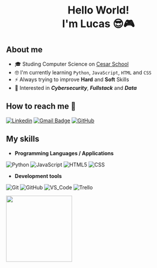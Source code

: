 <h1 align="center"> Hello World! </br>I'm Lucas 😎🎮
</h1>

## About me
- 🎓 Studing Computer Science on [Cesar School](https://github.com/Abduzidos)
- 🤓 I'm currently learning `Python`, `JavaScript`, `HTML` and `CSS`
- ⚡ Always trying to improve **Hard** and **Soft** Skills
- 🔎 Interested in **_Cybersecurity_**, **_Fullstack_** and **_Data_**

## How to reach me 👤

[![Linkedin](https://img.shields.io/badge/-Lucascbayma-blue?style=flat&logo=Linkedin&logoColor=white)](https://www.linkedin.com/in/Lucascbayma/)
[![Gmail Badge](https://img.shields.io/badge/-Lucasbayma31-c14438?style=flat-square&logo=Gmail&logoColor=white&link=mailto:Lucasbayma31@gmail.com)](mailto:Lucasbayma31@gmail.com)
[![GitHub](https://img.shields.io/github/followers/lucascbayma?label=follow&style=social)]([https://github.com/Lucascbayma](https://github.com/Lucascbayma))

## My skills

- **Programming Languages / Applications**

![Python](https://img.shields.io/badge/-Python-333333?style=flat&logo=Python)
![JavaScript](https://img.shields.io/badge/-JavaScript-333333?style=flat&logo=javascript)
![HTML5](https://img.shields.io/badge/-HTML5-333333?style=flat&logo=HTML5)
![CSS](https://img.shields.io/badge/-CSS-333333?style=flat&logo=CSS3&logoColor=1572B6)

- **Development tools**

![Git](https://img.shields.io/badge/-Git-333333?style=flat&logo=git)
![GitHub](https://img.shields.io/badge/-GitHub-333333?style=flat&logo=github)
![VS_Code](https://img.shields.io/badge/-Visual%20Studio%20Code-333333?style=flat&logo=visual-studio-code&logoColor=007ACC)
![Trello](https://img.shields.io/badge/-Trello-333333?style=flat&logo=trello&logoColor=007ACC)

<a href="https://github.com/lucascbayma" title="Lucas's Profile">
  <img height="180em" src="https://github-readme-stats.vercel.app/api?username=lucascbayma&theme=dark&show_icons=true" />
</a>
